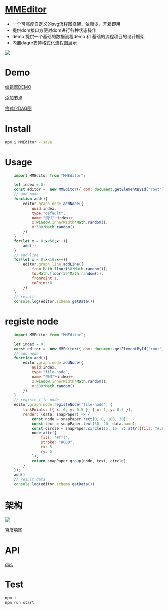# [MMEditor](https://mizy.github.io/MMEditor)
* 一个可高度自定义的svg流程图框架，依赖少，开箱即用
* 提供dom接口方便对dom进行各种状态操作
* demo 提供一个基础的数据流程demo 和 基础的流程项目的设计框架
* 内置dagre支持格式化流程图展示

![](https://mizy.github.io/MMEditor/snapshot.png)

# Demo

[编辑器DEMO](https://mizy.github.io/MMEditor/dist/)

[添加节点](https://mizy.github.io/MMEditor/dist/basic.html)

[格式化DAG图](https://mizy.github.io/MMEditor/public/flowChart.html)

# Install
```sh
npm i MMEditor --save
```

# Usage
```javascript
	import MMEditor from "MMEditor";
	
	let index = 0;
	const editor =  new MMEditor({ dom: document.getElementById("root")});
	// add node
	function add(){
		editor.graph.node.addNode({
			uuid:index,
			type:"default",
			name:"测试"+index++,
			x:window.innerWidth*Math.random(),
			y:300*Math.random()
		})
	}
	for(let x = 0;x<50;x++){
		add();
	}
	// add line
	for(let x = 0;x<10;x++){
		editor.graph.line.addLine({
			from:Math.floor(50*Math.random()),
			to:Math.floor(50*Math.random()),
			fromPoint:1,
			toPoint:0
		})
	}
	// result
	console.log(editor.schema.getData())
```

# registe node

```javascript
	import MMEditor from "MMEditor";
	
	let index = 0;
	const editor =  new MMEditor({ dom: document.getElementById("root")});
	// add node
	function add(){
		editor.graph.node.addNode({
			uuid:index,
			type:"file-node",
			name:"测试"+index++,
			x:window.innerWidth*Math.random(),
			y:300*Math.random()
		})
	} 
	// registe file-node
	editor.graph.node.registeNode("file-node", {
		linkPoints: [{ x: 0, y: 0.5 }, { x: 1, y: 0.5 }],
		render: (data, snapPaper) => {
			const node = snapPaper.rect(0, 0, 180, 30);
			const text = snapPaper.text(30, 20, data.name);
			const circle = snapPaper.circle(15, 15, 8).attr({fill: "#39a"});
			node.attr({
				fill: "#fff",
				stroke: "#000",
				rx: 5,
				ry: 5
			});
			return snapPaper.group(node, text, circle);
		}
	});
	add()
	// result data
	console.log(editor.schema.getData())
```

# 架构
![](https://mizy.github.io/MMEditor/MMEditor.png)

[百度脑图](https://naotu.baidu.com/file/1dd5c0ff16911b44ca80ab25424908d0)

# API 
[doc](https://mizy.github.io/MMEditor/doc)

# Test
``` sh
npm i
npm run start
```
 